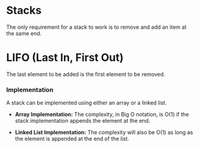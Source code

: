 # Stacks


The only requirement for a stack to work is to remove and add an item at the same end.

# LIFO (Last In, First Out)

The last element to be added is the first element to be removed.

### Implementation

A stack can be implemented using either an array or a linked list.

- **Array Implementation:** The complexity, in Big O notation, is O(1) if the stack implementation appends the element at the end.

- **Linked List Implementation:** The complexity will also be O(1) as long as the element is appended at the end of the list.
